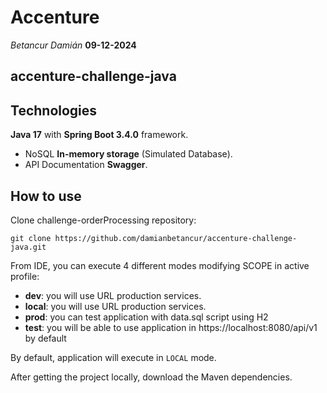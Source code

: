 # Accenture
*Betancur Damián* **09-12-2024**
## accenture-challenge-java






## Technologies

**Java 17** with **Spring Boot 3.4.0** framework.

- NoSQL **In-memory storage** (Simulated Database).
- API Documentation **Swagger**.

## How to use

Clone challenge-orderProcessing repository:

````
git clone https://github.com/damianbetancur/accenture-challenge-java.git
````

From IDE, you can execute 4 different modes modifying SCOPE in active profile:

-  **dev**: you will use URL production services.
-  **local**: you will use URL production services.
-  **prod**: you can test application with data.sql script using H2
-  **test**: you will be able to use application in https://localhost:8080/api/v1 by default

By default, application will execute in `LOCAL` mode.

After getting the project locally, download the Maven dependencies.
